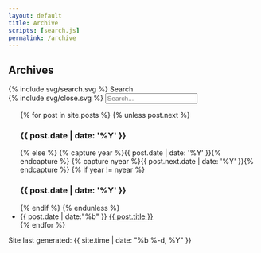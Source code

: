 ```yaml
---
layout: default
title: Archive
scripts: [search.js]
permalink: /archive
---
```

<div class="archive-header">
    <h2>Archives</h2>
    <span class="icon toggle-search">{% include svg/search.svg %} Search</span>
</div>
<div class="search">
    <div class="wrapper">
        <span class="icon toggle-search">{% include svg/close.svg %}</span>
        <input type="text" class="search-input" id="search-input" placeholder="Search...">
        <ul id="results-container"></ul>
    </div>
</div>
<ul class="archive-lists">
  {% for post in site.posts %}
    {% unless post.next %}
      <div class="by-year">
        <h3>{{ post.date | date: '%Y' }}</h3>
    {% else %}
      {% capture year %}{{ post.date | date: '%Y' }}{% endcapture %}
      {% capture nyear %}{{ post.next.date | date: '%Y' }}{% endcapture %}
      {% if year != nyear %}
      </div>
      <div class="by-year">
        <h3>{{ post.date | date: '%Y' }}</h3>
      {% endif %}
    {% endunless %}
    <li><span class="date">{{ post.date | date:"%b" }}</span> <a href="{{ post.url | prepend: site.baseurl }}">{{ post.title }}</a></li>
  {% endfor %}
</div></ul>
<span class="last-update">Site last generated: {{ site.time | date: "%b %-d, %Y"  }}</span>

